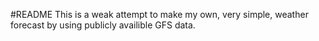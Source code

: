 #README
This is a weak attempt to make my own, very simple, weather forecast by using publicly availible GFS data.
